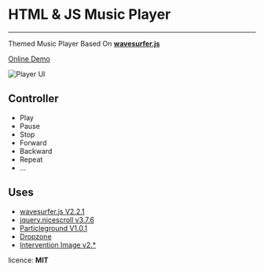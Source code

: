 # HTML & JS Music Player

-------------------------
Themed Music Player Based On **[wavesurfer.js](https://wavesurfer-js.org/)**

[Online Demo](http://play.mmasomi.ir)

![Player UI](http://play.mmasomi.ir/cover/snapshot.jpg) 

## Controller
* Play
* Pause
* Stop
* Forward
* Backward
* Repeat
* ...
## Uses
  * [wavesurfer.js V2.2.1](https://wavesurfer-js.org/)
  * [jquery.nicescroll v3.7.6 ](https://nicescroll.areaaperta.com/)
  * [Particleground V1.0.1](https://jnicol.github.io/particleground/)
  * [Dropzone ](http://www.dropzonejs.com)
  * [Intervention Image v2.*](http://image.intervention.io/)

licence: **MIT**

